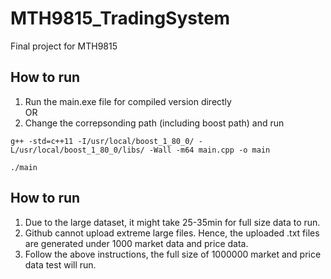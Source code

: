 # MTH9815_TradingSystem
Final project for MTH9815
## How to run
1. Run the main.exe file for compiled version directly  
OR  
2. Change the correpsonding path (including boost path) and run  
```
g++ -std=c++11 -I/usr/local/boost_1_80_0/ -L/usr/local/boost_1_80_0/libs/ -Wall -m64 main.cpp -o main  
```
```
./main
```

## How to run
1. Due to the large dataset, it might take 25-35min for full size data to run.  
2. Github cannot upload extreme large files. Hence, the uploaded .txt files are generated under 1000 market data and price data.   
3. Follow the above instructions, the full size of 1000000 market and price data test will run.
